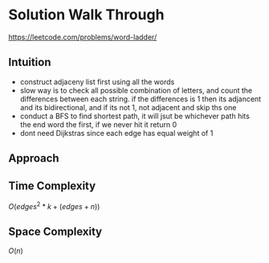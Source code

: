# Solution Walk Through
https://leetcode.com/problems/word-ladder/

## Intuition
- construct adjaceny list first using all the words
- slow way is to check all possible combination of letters, and count the differences between each string. if the differences is 1 then its adjancent and its bidirectional, and if its not 1, not adjacent and skip ths one
- conduct a BFS to find shortest path, it will jsut be whichever path hits the end word the first, if we never hit it return 0
- dont need Dijkstras since each edge has equal weight of 1

## Approach

## Time Complexity
$O(edges^2 * k + (edges + n))$

## Space Complexity
$O(n)$



